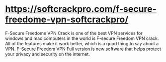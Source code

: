# https://softcrackpro.com/f-secure-freedome-vpn-softcrackpro/
F-Secure Freedome VPN Crack is one of the best VPN services for windows and mac computers in the world is F-secure Freedom VPN crack. All of the features make it work better, which is a good thing to say about a VPN. F-Secure Freedom VPN Full version is new software that helps protect your privacy and security on the internet. 
